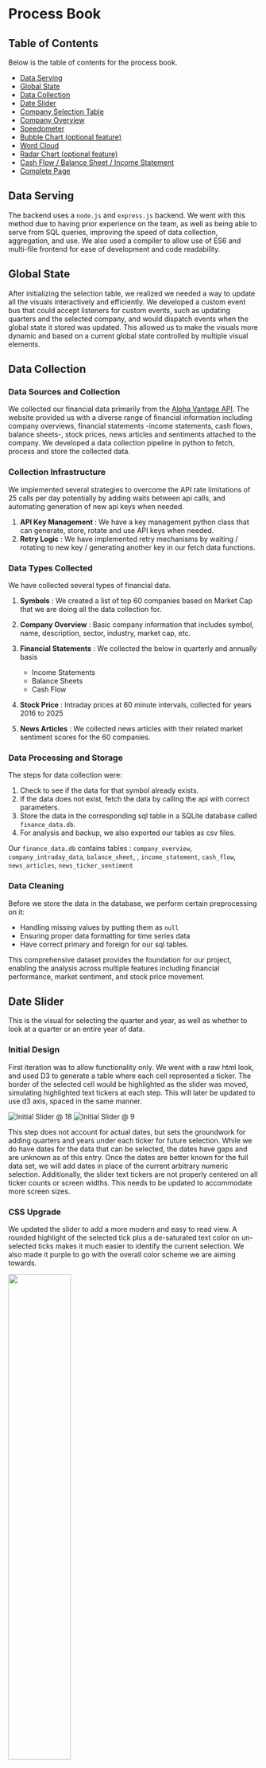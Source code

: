 # Process Book

## Table of Contents

Below is the table of contents for the process book.

- [Data Serving](#data-serving)
- [Global State](#global-state)
- [Data Collection](#data-collection)
- [Date Slider](#date-slider)
- [Company Selection Table](#company-selection-table)
- [Company Overview](#company-overview)
- [Speedometer](#speedometer)
- [Bubble Chart (optional feature)](#bubble-chart-optional-feature)
- [Word Cloud](#word-cloud)
- [Radar Chart (optional feature)](#radar-chart-optional-feature)
- [Cash Flow / Balance Sheet / Income Statement](#cash-flow--balance-sheet--income-statement)
- [Complete Page](#complete-page)

<!-- Page Break in PDF -->
<div style="page-break-before: always;"></div>

## Data Serving

The backend uses a `node.js` and `express.js` backend. We went with this method due to having prior experience on the team, as well as being able to serve from SQL queries, improving the speed of data collection, aggregation, and use. We also used a compiler to allow use of ES6 and multi-file frontend for ease of development and code readability.

## Global State

After initializing the selection table, we realized we needed a way to update all the visuals interactively and efficiently. We developed a custom event bus that could accept listeners for custom events, such as updating quarters and the selected company, and would dispatch events when the global state it stored was updated. This allowed us to make the visuals more dynamic and based on a current global state controlled by multiple visual elements.

## Data Collection

### Data Sources and Collection

We collected our financial data primarily from the [Alpha Vantage API](https://www.alphavantage.co/). The website provided us with a diverse range of financial information including company overviews, financial statements -income statements, cash flows, balance sheets-, stock prices, news articles and sentiments attached to the company. We developed a data collection pipeline in python to fetch, process and store the collected data.

### Collection Infrastructure

We implemented several strategies to overcome the API rate limitations of 25 calls per day potentially by adding waits between api calls, and automating generation of new api keys when needed.

1. **API Key Management** : We have a key management python class that can generate, store, rotate and use API keys when needed.
2. **Retry Logic** : We have implemented retry mechanisms by waiting / rotating to new key / generating another key in our fetch data functions.

### Data Types Collected

We have collected several types of financial data.

1. **Symbols** : We created a list of top 60 companies based on Market Cap that we are doing all the data collection for.
1. **Company Overview** : Basic company information that includes symbol, name, description, sector, industry, market cap, etc.

1. **Financial Statements** : We collected the below in quarterly and annually basis
   - Income Statements
   - Balance Sheets
   - Cash Flow
1. **Stock Price** : Intraday prices at 60 minute intervals, collected for years 2016 to 2025

1. **News Articles** : We collected news articles with their related market sentiment scores for the 60 companies.

### Data Processing and Storage

The steps for data collection were:

1. Check to see if the data for that symbol already exists.
1. If the data does not exist, fetch the data by calling the api with correct parameters.
1. Store the data in the corresponding sql table in a SQLite database called `finance_data.db`.
1. For analysis and backup, we also exported our tables as csv files.

Our `finance_data.db` contains tables :
`company_overview`, `company_intraday_data`, `balance_sheet`, , `income_statement`, `cash_flow`, `news_articles`, `news_ticker_sentiment`

### Data Cleaning

Before we store the data in the database, we perform certain preprocessing on it:

- Handling missing values by putting them as `null`
- Ensuring proper data formatting for time series data
- Have correct primary and foreign for our sql tables.

This comprehensive dataset provides the foundation for our project, enabling the analysis across multiple features including financial performance, market sentiment, and stock price movement.

<!-- Page Break in PDF -->
<!-- TODO: Add back in if needed -->
<div style="page-break-before: always;"></div>

## Date Slider

This is the visual for selecting the quarter and year, as well as whether to look at a quarter or an entire year of data.

### Initial Design

First iteration was to allow functionality only. We went with a raw html look, and used D3 to generate a table where each cell represented a ticker. The border of the selected cell would be highlighted as the slider was moved, simulating highlighted text tickers at each step. This will later be updated to use d3 axis, spaced in the same manner.

![Initial Slider @ 18](./screenshots/slider/slider-initial-a.png)
![Initial Slider @ 9](./screenshots/slider/slider-initial-b.png)

This step does not account for actual dates, but sets the groundwork for adding quarters and years under each ticker for future selection. While we do have dates for the data that can be selected, the dates have gaps and are unknown as of this entry. Once the dates are better known for the full data set, we will add dates in place of the current arbitrary numeric selection. Additionally, the slider text tickers are not properly centered on all ticker counts or screen widths. This needs to be updated to accommodate more screen sizes.

### CSS Upgrade

We updated the slider to add a more modern and easy to read view. A rounded highlight of the selected tick plus a de-saturated text color on un-selected ticks makes it much easier to identify the current selection. We also made it purple to go with the overall color scheme we are aiming towards.

<img src="./screenshots/slider/slider-update-1.png" style="width: 50%; height: auto;" />

This update uses d3 to generate a table, but does not make use of d3 axis, which is the aim for future iterations to add better transition support.

<!-- Page Break in PDF -->
<div style="page-break-before: always;"></div>

## Company Selection Table

This visual displays all the companies we have data for, and allows users to sort by the displayed columns, and select a company. When a company is selected, it updates the global state which causes all other visuals to represent data for that company instead.

### Initial Design

First iteration of the table only relies on the Symbol data to exist. The creation function will add headers for any columns in the result, but `Symbol` is used to update the global state. We used d3 to generate the headers from the object keys, and to generate all following rows from the data each object had under those keys. This table can also be sorted by clicking the header cells, sorting by the column and changing the direction (ascending / descending).

![Initial Selection Table](./screenshots/company-select-table/cst-initial.png)

We also have the ability to display which row is hovered over

![Initial Selection Table - Hover](./screenshots/company-select-table/cst-initial-hover.png)

And the ability to click a box and highlight the selected entry with a different color

![Initial Selection Table - Selected](./screenshots/company-select-table/cst-initial-select.png)

### CSS Upgrades

The next iteration involved upgrading the CSS to make it feel more interactive. We added arrows to display the direction the user was sorting the companies, and by which column. We also added a darker shade of purple to show which header the user would be clicking. On top of that, we also shrunk the table to be only 200px tall, and made it scrollable. This allows us to fit more visuals on the page, while still letting users select from the entire set of provided companies.

![Selection Table CSS Upgrade](./screenshots/company-select-table/cst-css-upgrade.png)

<!-- Page Break in PDF -->
<div style="page-break-before: always;"></div>

## Company Overview

This displays textual information about the currently selected company.

### Initial Design

Currently it displays all entries from the SQL query made. This means that by changing the query, we will automatically add that data to the overview. The current design is as shown:

<center>
<img src="./screenshots/company-overview/co-initial.png" style="width: 50%; height: auto;" />
</center>

We will also aim for a better, more defined color scheme in the future, but for now we have a functional prototype that displays queried data. We will add more to the query in the future to better connect information for the visuals on the page.

### Color Scheme Update

We updated the CSS to make it purple. This allows it to better fit with the purple-oriented color scheme we went with for the table and slider visuals.

<center>
<img src="./screenshots/company-overview/co-css-purple.png" style="width: 50%; height: auto;" />
</center>

<!-- Page Break in PDF -->
<div style="page-break-before: always;"></div>

## Speedometer

This visual represents a key metric of the selected company, by using a semi-circular dial to show the sentiment of the particular company based on news articles.

### Initial Design

We created a dynamic gauge using D3, where the needle rotates to point to the value corresponding to the current company’s sentiment. The value range is divided into five color-coded sections to indicate performance zones: red (low), orange (moderate low), yellow(neutral), light green (moderate high), and green (high). This 5-bin setup matches with the Bearish to Bullish sentiment bins provided from our collected data structure.

<center>
<img src="/ProcessBook/screenshots/speedometer/speedometer-initial.png" style="width: 50%; height: auto;" />
</center>

This initial design is no connected to data from the database. While we have collected and stored the data in the backend database, we have not created the connection between the backend and frontend to facilitate updating it with the currently selected company. As such, the updates to the global state make no affect on the visual just yet, even though the data is present in the database.

<!-- Page Break in PDF -->
<div style="page-break-before: always;"></div>

## Bubble chart (optional feature)

This visual shows multiple company sectors as bubbles, where the size and color of each bubble indicate the magnitude and category of the sector.

**_Note:_** This design is optional _(Gradescope comment on project proposal)_. The d3 design has been started, but there is no data collected for this visual. If we have the time, we will collect and add the relevant data to the database and complete the visual with the collected data. If not, the visual will be excluded from the final project submission.

### Initial Design

We used d3.pack() to generate non-overlapping bubbles. Each bubble represents a metric (like Revenue, Profit, etc.), with its size scaled based on the value of that metric. We categorized each value into one of four groups and assigned them colors: Green for high values, Light green for moderately high values, Light red for moderately low values & Red for low values

<center>
<img src="/ProcessBook/screenshots/bubbleChart/bc-initial.png" style="width: 50%; height: auto%;" />
</center>


<!-- Page Break in PDF -->
<div style="page-break-before: always;"></div>

## Word Cloud

This visual displays prominent keywords associated with the selected company in a cloud layout from the news articles published for each company.

### Initial Design

We created a word cloud using D3, with font sizes mapped to the importance or frequency of each term. The more significant the word, the larger and bolder it appears. To make the visual we used the `d3-cloud` library, as it vastly reduced the amount of work needed to generate the word cloud visual.

This chart listens to the global symbol state and updates accordingly. For the prototype, we are currently using static/mock data, but it is set up to integrate with dynamic keyword generation based on backend values. However, we are still connecting it to the global state, providing new orientations of the provided words when the global selected symbol is updated.

The backend has a list of words available for the visual, but the query connection has not been set up and will be implemented in the future to replace the previously mentioned static data.

<center>
<img src="/ProcessBook/screenshots/wordCloud/wc-initial.png" style="width: 50%; height: auto;" />
</center>

This word cloud was initially meant to be combined with the speedometer visual, creating a visually compelling combination of important words highlighted by sentiment and the total sentiment for that company.

<center>
<img src="/ProcessBook/screenshots/wordCloud/wc-proposal.png" style="width: 20%; height: auto;" />
</center>

However, this has turned out to be a very difficult task. To simplify the task, we have split the visual into 2 separate visuals of the word cloud and the speedometer for overall sentiment. We will continue to aim for the combined visual if possible as it is much more appealing, but we also understand the difficulty this may pose to completing the project on time.

<!-- Page Break in PDF -->
<div style="page-break-before: always;"></div>

## Radar Chart (optional feature)

This visual compares sector-wise cash flow distribution for the selected company.

**_Note:_** This design is optional _(Gradescope comment on project proposal)_. The d3 design has been started, but there is no data collected for this visual. If we have the time, we will collect and add the relevant data to the database and complete the visual with the collected data. If not, the visual will be excluded from the final project submission.

### Initial Design

We implemented the radar chart using radial lines and concentric circles to represent six key sectors. Each axis represents a sector, and the values (normalized between 0 and 1) form a closed polygon representing the distribution of cash flow across those sectors.

<center>
<img src="/ProcessBook/screenshots/radarChart/rc-initial.png" style="width: 50%; height: auto%;" />
</center>

The text size on the radar chart will need to be increased for readability and scale, and the current variables on the radar chart will likely need to be updated and modified to better fit the data once we collect it.

<!-- Page Break in PDF -->
<div style="page-break-before: always;"></div>

## Cash Flow / Balance Sheet / Income Statement

**Cash Flow:** The cash flow chart represents how much cash a company brings in and how it gets spent.

**Balance Sheet:** The balance sheet chart represents how company assets compare to their liabilities and equity.

**Income Statement:** The income statement chart represents how sold products or services are bringing in revenue and how much of that gets spent vs becomes profit within a particular company.

### Initial Design

The data for the cash flow graph is computed on the backend. We use an SQL query to convert a list of revenue sources and expenditures into a data object with sources and targets that a sankey graph will be able to visualize, without any data processing on the client side.

To make the visual, we utilized the `d3-sankey` library. This library takes a particular data input format which we used as the output format of our previously described SQL query.

<!-- Page Break in PDF -->
<div style="page-break-before: always;"></div>

### Cash Flow Chart

<center>
<img src="/ProcessBook/screenshots/cash-flow/cash-flow-initial.png" style="width: 80%; height: auto;" />
</center>

<!-- Page Break in PDF -->
<!-- <div style="page-break-before: always;"></div> -->

### Balance Sheet Chart

<center>
<img src="/ProcessBook/screenshots/balance-sheet/balance-sheet-initial.png" style="width: 80%; height: auto;" />
</center>

<!-- Page Break in PDF -->
<div style="page-break-before: always;"></div>

### Income Statement Chart

<center>
<img src="/ProcessBook/screenshots/income-statement/income-statement-initial.png" style="width: 80%; height: auto;" />
</center>

The sankey graphs do contain all of the necessary data, and they do update with the global state on a change of the currently selected company. However we have not set up the date slider to update with real dates, and as such we are assuming a constant date with a company symbol as the sole parameter.

To improve the sankey visual for all 3 charts and remove overlapping text, we need to modify the SQL query to make it better represent company data in this graph format. The client side d3 directly prints the retrieved data, so to make the graph more readable we will need to decide on a better SQL query to improve the format of the graph. However, the data in the SQL table we are pulling from is in the correct format to allow us to make such arbitrary updates to the query.

Additionally, we want to take all 3 visuals and merge them into a single visual that can be swapped between with a selection box.

<!-- Page Break in PDF -->
<div style="page-break-before: always;"></div>

## Complete Page

This describes the process of joining the above visuals together, how we went about it, and why.

### Initial Design

The initial design we went with was to not worry about how the visuals were connected on screen as much as if they were on the screen at all. As such, we stacked a bunch of divs on top of each other to get them on the screen:

This design is obviously heavily flawed. When updating the selections at the top, you cannot view the changes without a lot of scrolling. To improve this, we need to add side-by-side visuals such as the speedometer and word cloud, and the company overview with the stock graph. Additionally, we want to combine the sankey diagrams into a single div that will be able to be swapped between with a selection box. This will vastly reduce clutter and user frustration from the current design.

However for designing individual visuals prior to working with the entire context of the page, this approach allowed us to focus on the visuals over the webpage for now, and therefore the design accomplished its task.

[Complete Page](#first-full-page)

<!-- Page Break in PDF -->
<div style="page-break-before: always;"></div>

### First Full Page

<center>
<img src="/ProcessBook/screenshots/complete-webpage/complete-page-1.png" style="width: 30%; height: auto;" />
</center>